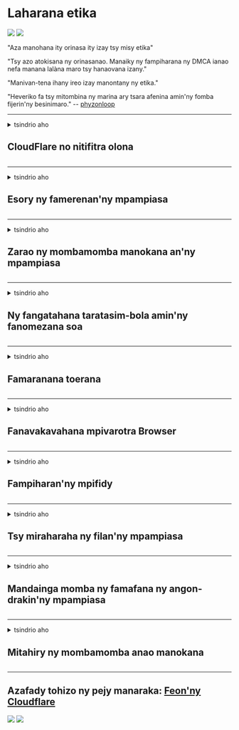 # Laharana etika

![](https://codeberg.org/crimeflare/cloudflare-tor/media/branch/master/image/itsreallythatbad.jpg)
![](https://codeberg.org/crimeflare/cloudflare-tor/media/branch/master/image/telegram/c81238387627b4bfd3dcd60f56d41626.jpg)

"Aza manohana ity orinasa ity izay tsy misy etika"

"Tsy azo atokisana ny orinasanao. Manaiky ny fampiharana ny DMCA ianao nefa manana lalàna maro tsy hanaovana izany."

"Manivan-tena ihany ireo izay manontany ny etika."

"Heveriko fa tsy mitombina ny marina ary tsara afenina amin'ny fomba fijerin'ny besinimaro."  -- [phyzonloop](https://twitter.com/phyzonloop)


---


<details>
<summary>tsindrio aho

## CloudFlare no nitifitra olona
</summary>


Cloudflare dia mandefa mailaka spam ho an'ireo mpampiasa tsy Cloudflare.

- Alefaso ihany ny mailaka amin'ireo mpanjifana izay nifidy
- Rehefa nilaza ny "stop" ny mpampiasa dia ajanony ny fandefasana mailaka

Tsotra ihany. Saingy tsy miraharaha an'i Cloudflare.
Cloudflare dia nilaza fa ny fampiasana ny serivisiny dia mety hanakana ny spammers na mpanafika rehetra.
Ahoana no ahafahantsika manakana ny Cloudflare nefa tsy manetsika ny Cloudflare?


| 🖼 | 🖼 |
| --- | --- |
| ![](https://codeberg.org/crimeflare/cloudflare-tor/media/branch/master/image/cfspam01.jpg) | ![](https://codeberg.org/crimeflare/cloudflare-tor/media/branch/master/image/cfspam03.jpg) |
| ![](https://codeberg.org/crimeflare/cloudflare-tor/media/branch/master/image/cfspam02.jpg) | ![](https://codeberg.org/crimeflare/cloudflare-tor/media/branch/master/image/cfspambrittany.jpg)<br>![](https://codeberg.org/crimeflare/cloudflare-tor/media/branch/master/image/cfspamtwtr.jpg) |

</details>

---

<details>
<summary>tsindrio aho

## Esory ny famerenan'ny mpampiasa
</summary>


Cloudflare censor reviews.
Raha mandefa lahatsoratra anti-Cloudflare ao amin'ny Twitter ianao, dia manana valiny avy amin'ny mpiasa Cloudflare miaraka amin'ny hafatra "tsia, tsy".
Raha mandefa valin-kevitra ratsy ianao any amin'ny tranokala momba ny famerenana dia hanandrana manivana izany izy ireo.


| 🖼 | 🖼 |
| --- | --- |
| ![](https://codeberg.org/crimeflare/cloudflare-tor/media/branch/master/image/cfcenrev_01.jpg)<br>![](https://codeberg.org/crimeflare/cloudflare-tor/media/branch/master/image/cfcenrev_02.jpg) | ![](https://codeberg.org/crimeflare/cloudflare-tor/media/branch/master/image/cfcenrev_03.jpg) |

</details>

---

<details>
<summary>tsindrio aho

## Zarao ny mombamomba manokana an'ny mpampiasa
</summary>


Cloudflare manana olana manelingelina goavana.
Cloudflare mizara fampahalalana manokana ho an'ireo izay mimenomenona amin'ny tranokala mandray azy.
Manontany anao izy ireo indraindray mba hanome ny tena ID-nao.
Raha tsy te-hikorontana ianao, hanafika, hamonoana na hamono, dia aleo lavitra ny tranokala Cloudflared.


| 🖼 | 🖼 |
| --- | --- |
| ![](https://codeberg.org/crimeflare/cloudflare-tor/media/branch/master/image/cfdox_what.jpg) | ![](https://codeberg.org/crimeflare/cloudflare-tor/media/branch/master/image/cfdox_swat.jpg) |
| ![](https://codeberg.org/crimeflare/cloudflare-tor/media/branch/master/image/cfdox_kill.jpg) | ![](https://codeberg.org/crimeflare/cloudflare-tor/media/branch/master/image/cfdox_threat.jpg) |
| ![](https://codeberg.org/crimeflare/cloudflare-tor/media/branch/master/image/cfdox_dox.jpg) | ![](https://codeberg.org/crimeflare/cloudflare-tor/media/branch/master/image/cfdox_ex1.jpg)<br>![](https://codeberg.org/crimeflare/cloudflare-tor/media/branch/master/image/cfdox_ex2.jpg) |

</details>

---

<details>
<summary>tsindrio aho

## Ny fangatahana taratasim-bola amin'ny fanomezana soa
</summary>


Nangataka fanampiana amin'ny asa soa i CloudFlare.
Mahagaga ahy fa ny orinasam-pirenena amerikana iray dia hangataka fiantrana miaraka amin'ireo fikambanana tsy mitady tombontsoa izay manana antony tsara.
Raha tianao ny manakana ny olona na handany andro amin'ny olon-kafa, dia mety handidy pisa ho an'ny mpiasa Cloudflare ianao.


![](https://codeberg.org/crimeflare/cloudflare-tor/media/branch/master/image/cfdonate.jpg)

</details>

---

<details>
<summary>tsindrio aho

## Famaranana toerana
</summary>


Inona no hataonao raha midina tampoka ny tranokalanao?
Misy ny tatitra fa ny Cloudflare dia mamafa ny fifandrindran'ny mpampiasa na ny fampiatoana serivisy tsy misy fampandrenesana, mangina.
Manoro hevitra izahay hahita anao mpamatsy tsara kokoa.

![](https://codeberg.org/crimeflare/cloudflare-tor/media/branch/master/image/cftmnt.jpg)

</details>

---

<details>
<summary>tsindrio aho

## Fanavakavahana mpivarotra Browser
</summary>


CloudFlare dia manome fitsaboana tsara kokoa ho an'ireo izay mampiasa Firefox rehefa manome fitsaboana feno fankahalana an'ireo mpampiasa tsy Tor-Browser momba ny Tor.
Ireo mpampiasa Tor izay mandà tsy hanaiky ny javascript tsy misy fetra dia mahazo fitsaboana mankahala.
Ity tsy fitoviana ity dia fanararaotana tsy fanarahan-dalàna amin'ny tambajotra ary fanararaotam-pahefana.

![](https://codeberg.org/crimeflare/cloudflare-tor/media/branch/master/image/browdifftbcx.gif)

- Ankavia: Tor Browser, havanana: Chrome. Adiresy IP mitovy.

![](https://codeberg.org/crimeflare/cloudflare-tor/media/branch/master/image/browserdiff.jpg)

- Ankavia: Tsy manan-tsofina Javascript Tor Browser, Voasazy Cookie
- Ankavanana: Nahazoana ny Javascript Chrome, kilasy Cookie

![](https://codeberg.org/crimeflare/cloudflare-tor/media/branch/master/image/cfsiryoublocked.jpg)

- QuteBrowser (navigateur kely) tsy misy Tor (Clearnet IP)

| ***Browser*** | ***Fitsaboana fitsaboana*** |
| --- | --- |
| Tor Browser (Navoakan'ny Javascript) | nahazo alàlana fidirana |
| Firefox (Navoakan'ny Javascript) | fidirana manala baraka |
| Chromium (Navoakan'ny Javascript) | fidirana manala baraka |
| Chromium or Firefox (Javascript tsy manan-kery) | tsy nahazo alalàna |
| Chromium or Firefox (Cookie sembana) | tsy nahazo alalàna |
| QuteBrowser | tsy nahazo alalàna |
| lynx | tsy nahazo alalàna |
| w3m | tsy nahazo alalàna |
| wget | tsy nahazo alalàna |


Maninona raha mampiasa bokotra Audio mba hamahana olana mora foana?

Eny, misy bokotra fanamafisam-peo, fa tsy mandeha amin'ny Tor foana io.
Ho azonao izany hafatra izany rehefa manindry azy:

```
Manandrama indray any aoriana any
Ny solosainao na ny tambajotrao dia mety mandefa fangatahana automatique.
Ho fiarovana ny mpampiasa anay dia tsy afaka manamboatra ny fangatahanay ianao izao.
Raha mila fanazavana fanampiny, tsidiho ny pejinay fanampiana
```

</details>

---

<details>
<summary>tsindrio aho

## Fampiharan'ny mpifidy
</summary>


Ireo mpifidy any amin'ny fanjakana amerikana dia misoratra anarana hifidy amin'ny alàlan'ny tranokalan'ny sekreteram-panjakana amin'ny fanjakan'ny besinimaro.
Ny biraon'ny sekreteram-panjakana mifehy ny repoblika dia manao hetsika famoretana amin'ny mpifidy amin'ny alàlan'ny fanatanterahana ny tranokalan'ny sekreteram-panjakana amin'ny alàlan'ny Cloudflare.
Ny fitsaboana alahelo nataon'ny mpampiasa mpampiasa Cloudflare, ny toeran'ny MITM ho toy ny toeran'ny fanaraha-maso manerantany, ary ny anjara toerany manimba dia mahatonga ny mpifidy tsy te hisoratra anarana.
Ny Liberaly manokana dia mirona amin'ny fiainana manokana.
Manangona vaovao saro-pady momba ny fahazoana politika, adiresy ara-batana manokana, laharana fiarovana ara-tsosialy ary daty nahaterahany ny taratasy fisoratana anarana.
Ny ankamaroan'ny fanjakana dia manao ampahany kely fotsiny amin'ny fampahalalana izany, fa ny Cloudflare kosa mahita izany rehetra izany rehefa misy olona manaiky hifidy.

Marihina fa tsy mihodidina ny Cloudflare ny fanoratana taratasy satria mety hiasa amin'ny tranokalan'ny Cloudflare ny tranokalan'ny mpiasa ao amin'ny fanjakana.

| 🖼 | 🖼 |
| --- | --- |
| ![](https://codeberg.org/crimeflare/cloudflare-tor/media/branch/master/image/cfvotm_01.jpg) | ![](https://codeberg.org/crimeflare/cloudflare-tor/media/branch/master/image/cfvotm_02.jpg) |

- Change.org dia tranonkala malaza amin'ny fanangonana fifidianana ary handraisana andraikitra.
“manomboka ny fanentanana ny olona na aiza na aiza dia manentana ireo mpanohana ary miara-miasa amin'ireo mpanapa-kevitra mitondra vahaolana.”
Mampalahelo fa betsaka ny olona tsy afaka nijery ny change.org mihitsy noho ny sivana feno habibiana nataon'ny Cloudflare.
Voaroaka tsy hanao sonia ny fangatahana izy ireo, ka manilika azy ireo amin'ny fomba demaokratika.
Ny fampiasana sehatra tsy misy rahona hafa toy ny OpenPetition dia manampy amin'ny famahana ny olana.

| 🖼 | 🖼 |
| --- | --- |
| ![](https://codeberg.org/crimeflare/cloudflare-tor/media/branch/master/image/changeorgasn.jpg) | ![](https://codeberg.org/crimeflare/cloudflare-tor/media/branch/master/image/changeorgtor.jpg) |

- Ny "Athenian Project" Cloudflare dia manome fiarovana amin'ny sehatry ny sehatra malalaka amin'ny tranokala an'ny fanjakana sy eo an-toerana.
Nolazain'izy ireo fa "afaka mahazo ny mombamomba ny fifidianana sy ny fisoratana anarana ny mpifidy" ny mpirehareha "saingy mandainga izany satria maro ny olona tsy afaka mijery an'ity tranonkala ity mihitsy.

</details>

---

<details>
<summary>tsindrio aho

## Tsy miraharaha ny filan'ny mpampiasa
</summary>


Raha mifidy zavatra ianao, dia manantena fa tsy mahazo mailaka momba izany ianao.
Ny Cloudflare tsy miraharaha ny filan'ny mpampiasa ary mizara angon-drakitra amin'ny orinasam-pifandraisana tsy misy ny faneken'ny mpanjifa.
Raha mampiasa ny drafitra maimaimpoana ianao dia mandefa mailaka aminao izy ireo indraindray rehefa mangataka hividy famandrihana isam-bolana.

![](https://codeberg.org/crimeflare/cloudflare-tor/media/branch/master/image/cfviopl_tp.jpg)

</details>

---

<details>
<summary>tsindrio aho

## Mandainga momba ny famafana ny angon-drakin'ny mpampiasa
</summary>


Araka ny bilaogin'ity mpanjifa taloha-Cloudflare ity dia mandainga ny famafana ny kaonty i Cloudflare.
Ankehitriny, orinasa marobe no mitazona ny angon-drakinao rehefa avy nanidy na nanala ny kaontinao ianao.
Ny ankamaroan'ny orinasa tsara dia miresaka momba izany amin'ny politikany manokana.
Cloudflare? No.

```
2019-08-05 Nandefa fanamafisana i CloudFlare fa nanala ny kaontiko izy ireo.
2019-10-02 Nahazo mailaka avy amin'ny CloudFlare aho satria mpanjifa "
```

Ny Cloudflare dia tsy nahafantatra momba ny teny hoe "esory".
Raha tena esorina tokoa izy ity, maninona no nahazo mailaka ity mpanjifa taloha ity?
Nolazainy ihany koa fa ny politikan'ny tsiambaratelo Cloudflare dia tsy miresaka momba izany.

```
Ny politikany vaovao manokana dia tsy voamarika ny fitazonana ny angona mandritra ny herintaona.
```

![](https://codeberg.org/crimeflare/cloudflare-tor/media/branch/master/image/cfviopl_notdel.jpg)

Ahoana no ahafahanao matoky ny Cloudflare raha LIE ny politikany?

</details>

---

<details>
<summary>tsindrio aho

## Mitahiry ny mombamomba anao manokana
</summary>


Sarotra ny famafana ny kaonty Cloudflare.

```
Mandefasa tapakila fanohanana mampiasa ny sokajy "Kaonty",
ary mangataka ny famafana ny kaonty amin'ny vatan'ny hafatra.
Tsy mila manana takona na carte de crédit mipetaka amin'ny kaontinao ianao alohan'ny fangatahana mamafa.
```

Ho azonao ny mailaka fanamafisana.

![](https://codeberg.org/crimeflare/cloudflare-tor/media/branch/master/image/cf_deleteandkeep.jpg)

"Izahay dia nanomboka nanamboatra ny fangatahana fanafoanana" fa "hanohy hitahiry ny mombamomba anao manokana izahay".

Azonao atao ve ny "matoky" azy?

</details>

---

## Azafady tohizo ny pejy manaraka:   [Feon'ny Cloudflare](../PEOPLE.md)

![](https://codeberg.org/crimeflare/cloudflare-tor/media/branch/master/image/freemoldybread.jpg)
![](https://codeberg.org/crimeflare/cloudflare-tor/media/branch/master/image/cfisnotanoption.jpg)
